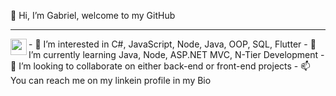 👋 Hi, I’m Gabriel, welcome to my GitHub

<hr />
  <a href="mailto:aquino.coding@gmail.com">
    <img align="left" width="26px" src="http://cdn.jsdelivr.net/npm/simple-icons@v3/icons/gmail.svg" />
  </a>
- 👀 I’m interested in C#, JavaScript, Node, Java, OOP, SQL, Flutter
- 🌱 I’m currently learning Java, Node, ASP.NET MVC, N-Tier Development
- 💞️ I’m looking to collaborate on either back-end or front-end projects
- 📫 You can reach me on my linkein profile in my Bio

<!---
gabriel-aquino-jr/gabriel-aquino-jr is a ✨ special ✨ repository because its `README.md` (this file) appears on your GitHub profile.
You can click the Preview link to take a look at your changes.
--->
